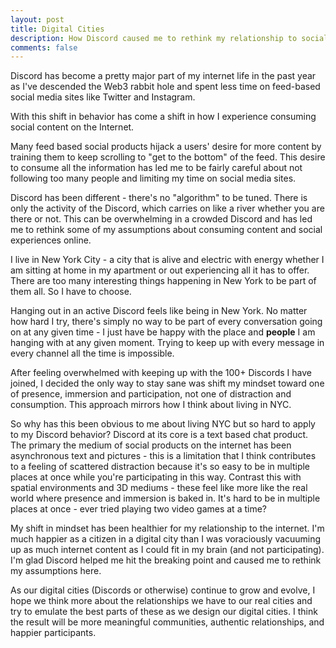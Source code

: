 ```yaml
---
layout: post
title: Digital Cities
description: How Discord caused me to rethink my relationship to social communities online.
comments: false
---
```


Discord has become a pretty major part of my internet life in the past year as I've descended the Web3 rabbit hole and spent less time on feed-based social media sites like Twitter and Instagram. 

With this shift in behavior has come a shift in how I experience consuming social content on the Internet. 

Many feed based social products hijack a users' desire for more content by training them to keep scrolling to "get to the bottom" of the feed. This desire to consume all the information has led me to be fairly careful about not following too many people and limiting my time on social media sites.

Discord has been different - there's no "algorithm" to be tuned. There is only the activity of the Discord, which carries on like a river whether you are there or not. This can be overwhelming in a crowded Discord and has led me to rethink some of my assumptions about consuming content and social experiences online.

I live in New York City - a city that is alive and electric with energy whether I am sitting at home in my apartment or out experiencing all it has to offer. There are too many interesting things happening in New York to be part of them all. So I have to choose.

Hanging out in an active Discord feels like being in New York. No matter how hard I try, there's simply no way to be part of every conversation going on at any given time - I  just have be happy with the place and **people** I am hanging with at any given moment. Trying to keep up with every message in every channel all the time is impossible.

After feeling overwhelmed with keeping up with the 100+ Discords I have joined,  I decided the only way to stay sane was shift my mindset toward one of presence, immersion and participation, not one of distraction and consumption. This approach mirrors how I think about living in NYC.

So why has this been obvious to me about living NYC but so hard to apply to my Discord behavior? Discord at its core is a text based chat product. The primary the medium of social products on the internet has been asynchronous text and pictures - this is a limitation that I think contributes to a feeling of scattered distraction because it's so easy to be in multiple places at once while you're participating in this way. Contrast this with spatial environments and 3D mediums - these feel like more like the real world where presence and immersion is baked in. It's hard to be in multiple places at once - ever tried playing two video games at a time?

My shift in mindset has been healthier for my relationship to the internet. I'm much happier as a citizen in a digital city than I was voraciously vacuuming up as much internet content as I could fit in my brain (and not participating). I'm glad Discord helped me hit the breaking point and caused me to rethink my assumptions here.

As our digital cities (Discords or otherwise) continue to grow and evolve, I hope we think more about the relationships we have to our real cities and try to emulate the best parts of these as we design our digital cities. I think the result will be more meaningful communities, authentic relationships, and happier participants.